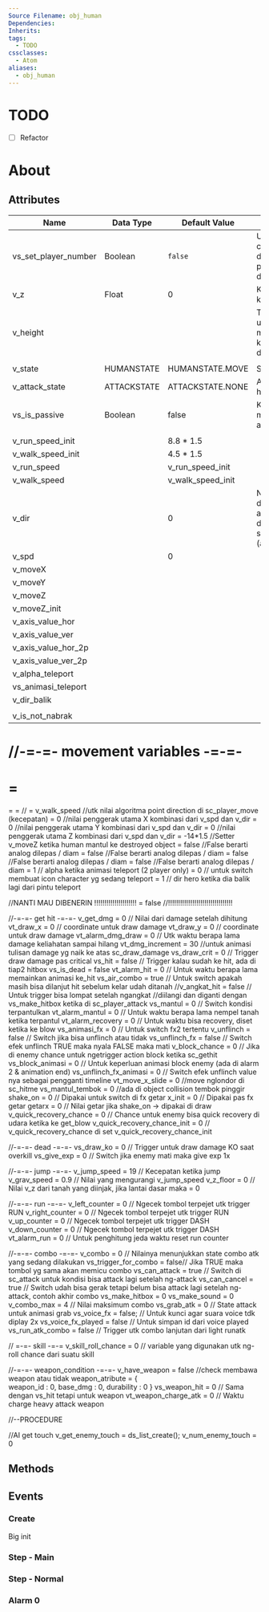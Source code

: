 ```yaml
---
Source Filename: obj_human
Dependencies: 
Inherits: 
tags:
  - TODO
cssclasses:
  - Atom
aliases:
  - obj_human
---
```

# TODO
- [ ] Refactor
# About

## Attributes
| Name                 | Data Type   | Default Value     | Description                                                                       |
| -------------------- | ----------- | ----------------- | --------------------------------------------------------------------------------- |
| vs_set_player_number | Boolean     | `false`           | Untuk ngeset character setelah diset playernumbernya di creation code             |
| v_z                  | Float       | 0                 | Koor logic untuk ketinggian                                                       |
| v_height             |             |                   | Tinggi sprite, untuk menentukan kapan bisa dihit diudara                          |
|                      |             |                   |                                                                                   |
| v_state              | HUMANSTATE  | HUMANSTATE.MOVE   | State dari human                                                                  |
| v_attack_state       | ATTACKSTATE | ATTACKSTATE.NONE  | Attack state dari human                                                           |
| vs_is_passive        | Boolean     | false             | Kondisi sedang mode passive atau mode active                                      |
|                      |             |                   |                                                                                   |
| v_run_speed_init     |             | 8.8 * 1.5         |                                                                                   |
| v_walk_speed_init    |             | 4.5 * 1.5         |                                                                                   |
| v_run_speed          |             | v_run_speed_init  |                                                                                   |
| v_walk_speed         |             | v_walk_speed_init |                                                                                   |
| v_dir                |             | 0                 | Nilai dalam derajat, utk nilai algoritma point direction di sc_player_move (arah) |
| v_spd                |             | 0                 |                                                                                   |
| v_moveX              |             |                   |                                                                                   |
| v_moveY              |             |                   |                                                                                   |
| v_moveZ              |             |                   |                                                                                   |
| v_moveZ_init         |             |                   |                                                                                   |
| v_axis_value_hor     |             |                   |                                                                                   |
| v_axis_value_ver     |             |                   |                                                                                   |
| v_axis_value_hor_2p  |             |                   |                                                                                   |
| v_axis_value_ver_2p  |             |                   |                                                                                   |
| v_alpha_teleport     |             |                   |                                                                                   |
| vs_animasi_teleport  |             |                   |                                                                                   |
| v_dir_balik          |             |                   |                                                                                   |
|                      |             |                   |                                                                                   |
| v_is_not_nabrak      |             |                   |                                                                                   |


//-=-=-	movement variables -=-=-
 = 
 = 
 = 
 = 
 = 					//
 = v_walk_speed		//utk nilai algoritma point direction di sc_player_move (kecepatan)
 = 0					//nilai penggerak utama X kombinasi dari v_spd dan v_dir
 = 0					//nilai penggerak utama Y kombinasi dari v_spd dan v_dir
 = 0					//nilai penggerak utama Z kombinasi dari v_spd dan v_dir
 = -14\*1.5			//Setter v_moveZ ketika human mantul ke destroyed object
 = false	//False berarti analog dilepas / diam
 = false	//False berarti analog dilepas / diam
 = false	//False berarti analog dilepas / diam
 = false	//False berarti analog dilepas / diam
 = 1		// alpha ketika animasi teleport (2 player only)
 = 0		// untuk switch membuat icon character yg sedang teleport
 = 1				// dir hero ketika dia balik lagi dari pintu teleport

//NANTI MAU DIBENERIN !!!!!!!!!!!!!!!!!!!!!
 = false
//!!!!!!!!!!!!!!!!!!!!!!!!!!!!!!!!

//-=-=-	get hit -=-=-
v_get_dmg = 0				// Nilai dari damage setelah dihitung
vt_draw_x = 0				// coordinate untuk draw damage
vt_draw_y = 0				// coordinate untuk draw damage
vt_alarm_dmg_draw = 0		// Utk waktu berapa lama damage keliahatan sampai hilang
vt_dmg_increment = 30		//untuk animasi tulisan damage yg naik ke atas sc_draw_damage
vs_draw_crit = 0			// Trigger draw damage pas critical
vs_hit = false				// Trigger kalau sudah ke hit, ada di tiap2 hitbox
vs_is_dead = false
vt_alarm_hit = 0			// Untuk waktu berapa lama memainkan animasi ke_hit 
vs_air_combo = true			// Untuk switch apakah masih bisa dilanjut hit sebelum kelar udah ditanah
//v_angkat_hit = false		// Untuk trigger bisa lompat setelah ngangkat
//diilangi dan diganti dengan vs_make_hitbox ketika di sc_player_attack
vs_mantul = 0				// Switch kondisi terpantulkan 
vt_alarm_mantul = 0			// Untuk waktu berapa lama nempel tanah ketika terpantul
vt_alarm_recovery = 0		// Untuk waktu bisa recovery, diset ketika ke blow
vs_animasi_fx = 0			// Untuk switch fx2 tertentu
v_unflinch = false			// Switch jika bisa unflinch atau tidak
vs_unflinch_fx = false		// Switch efek unflinch TRUE maka nyala FALSE maka mati
v_block_chance = 0			// Jika di enemy chance untuk ngetrigger action block ketika sc_gethit
vs_block_animasi = 0		// Untuk keperluan animasi block enemy (ada di alarm 2 & animation end)
vs_unflinch_fx_animasi = 0	// Switch efek unflinch value nya sebagai pengganti timeline
vt_move_x_slide = 0			//move nglondor di sc_hitme
vs_mantul_tembok = 0		//ada di object collision tembok pinggir
shake_on = 0				// Dipakai untuk switch di fx getar
x_init = 0					// Dipakai pas fx getar
getarx = 0					// Nilai getar jika shake_on -> dipakai di draw
v_quick_recovery_chance = 0	// Chance untuk enemy bisa quick recovery di udara ketika ke get_blow
v_quick_recovery_chance_init = 0
							// v_quick_recovery_chance di set v_quick_recovery_chance_init

//-=-=-	dead -=-=-
vs_draw_ko = 0				// Trigger untuk draw damage KO saat overkill
vs_give_exp = 0				// Switch jika enemy mati maka give exp 1x


//-=-=- jump -=-=-
v_jump_speed = 19			// Kecepatan ketika jump
v_grav_speed = 0.9			// Nilai yang mengurangi v_jump_speed
v_z_floor = 0				// Nilai v_z dari tanah yang diinjak, jika lantai dasar maka = 0

//-=-=- run -=-=-
v_left_counter = 0			// Ngecek tombol terpejet utk trigger RUN
v_right_counter = 0			// Ngecek tombol terpejet utk trigger RUN
v_up_counter = 0			// Ngecek tombol terpejet utk trigger DASH
v_down_counter = 0			// Ngecek tombol terpejet utk trigger DASH
vt_alarm_run = 0			// Untuk penghitung jeda waktu reset run counter

//-=-=- combo -=-=-
v_combo = 0					// Nilainya menunjukkan state combo atk yang sedang dilakukan
vs_trigger_for_combo = false// Jika TRUE maka tombol yg sama akan memicu combo
vs_can_attack = true		// Switch di sc_attack untuk kondisi bisa attack lagi setelah ng-attack
vs_can_cancel = true		// Switch udah bisa gerak tetapi belum bisa attack lagi setelah ng-attack, contoh akhir combo
vs_make_hitbox = 0
vs_make_sound = 0
v_combo_max = 4				// Nilai maksimum combo
vs_grab_atk = 0				// State attack untuk animasi grab
vs_voice_fx = false;		// Untuk kunci agar suara voice tdk diplay 2x
vs_voice_fx_played = false	// Untuk simpan id dari voice played
vs_run_atk_combo = false	// Trigger utk combo lanjutan dari light runatk

// =-=- skill -=-=
v_skill_roll_chance = 0		// variable yang digunakan utk ng-roll chance dari suatu skill

//-=-=- weapon_condition -=-=-
v_have_weapon = false	//check membawa weapon atau tidak
weapon_atribute = {		
	weapon_id : 0,
	base_dmg : 0,
	durability : 0
}
vs_weapon_hit = 0			// Sama dengan vs_hit tetapi untuk weapon
vt_weapon_charge_atk = 0	// Waktu charge heavy attack weapon


//--PROCEDURE

//AI get touch
v_get_enemy_touch = ds_list_create();
v_num_enemy_touch = 0

## Methods


## Events
### Create
Big init
### Step - Main
### Step - Normal

### Alarm 0